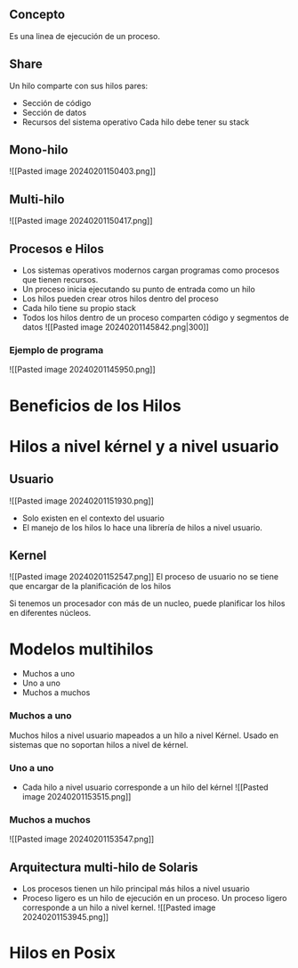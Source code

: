 ## Concepto
Es una linea de ejecución de un proceso.
## Share
Un hilo comparte con sus hilos pares:
- Sección de código
- Sección de datos
- Recursos del sistema operativo
Cada hilo debe tener su stack
## Mono-hilo
![[Pasted image 20240201150403.png]]
## Multi-hilo
![[Pasted image 20240201150417.png]]
## Procesos e Hilos
- Los sistemas operativos modernos cargan programas como procesos que tienen recursos.
- Un proceso inicia ejecutando su punto de entrada como un hilo
- Los hilos pueden crear otros hilos dentro del proceso
- Cada hilo tiene su propio stack
- Todos los hilos dentro de un proceso comparten código y segmentos de datos
![[Pasted image 20240201145842.png|300]]
### Ejemplo de programa
![[Pasted image 20240201145950.png]]

# Beneficios de los Hilos
# Hilos a nivel kérnel y a nivel usuario
## Usuario
![[Pasted image 20240201151930.png]]
- Solo existen en el contexto del usuario
- El manejo de los hilos lo hace una librería de hilos a nivel usuario.
## Kernel
![[Pasted image 20240201152547.png]]
El proceso de usuario no se tiene que encargar de la planificación de los hilos

Si tenemos un procesador con más de un nucleo, puede planificar los hilos en diferentes núcleos.

# Modelos multihilos
- Muchos a uno
- Uno a uno
- Muchos a muchos
### Muchos a uno
Muchos hilos a nivel usuario mapeados a un hilo a nivel Kérnel.
Usado en sistemas que no soportan hilos a nivel de kérnel.

### Uno a uno
- Cada hilo a nivel usuario corresponde a un hilo del kérnel
![[Pasted image 20240201153515.png]]
### Muchos a muchos
![[Pasted image 20240201153547.png]]

## Arquitectura multi-hilo de Solaris

- Los procesos tienen un hilo principal más hilos a nivel usuario
- Proceso ligero es un hilo de ejecución en un proceso. Un proceso ligero corresponde a un hilo a nivel kernel.
![[Pasted image 20240201153945.png]]

# Hilos en Posix
